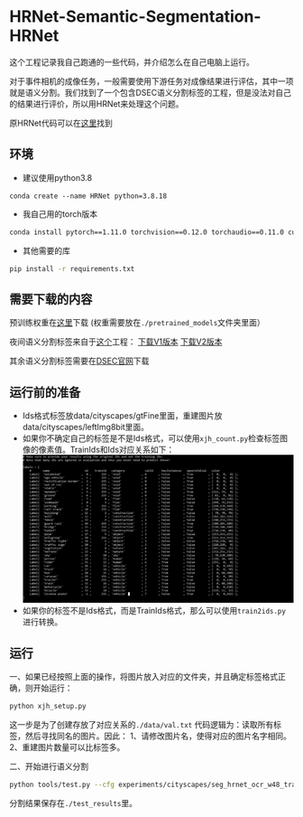# HRNet-Semantic-Segmentation-HRNet

这个工程记录我自己跑通的一些代码，并介绍怎么在自己电脑上运行。

对于事件相机的成像任务，一般需要使用下游任务对成像结果进行评估，其中一项就是语义分割。我们找到了一个包含DSEC语义分割标签的工程，但是没法对自己的结果进行评价，所以用HRNet来处理这个问题。


原HRNet代码可以在[这里](https://github.com/HRNet/HRNet-Semantic-Segmentation)找到


  
## 环境

* 建议使用python3.8
```
conda create --name HRNet python=3.8.18
```
* 我自己用的torch版本
```bash
conda install pytorch==1.11.0 torchvision==0.12.0 torchaudio==0.11.0 cudatoolkit=11.3 -c pytorch
```
* 其他需要的库
```bash
pip install -r requirements.txt
```

## 需要下载的内容

预训练权重在[这里](https://github.com/hsfzxjy/models.storage/releases/download/HRNet-OCR/hrnet_ocr_cs_8162_torch11.pth)下载
(权重需要放在`./pretrained_models`文件夹里面）

夜间语义分割标签来自于[这个](https://github.com/XiaRho/CMDA)工程：
[下载V1版本](https://drive.google.com/file/d/1LWinkZXUWKBzl946wxhLKaHbOOIP-hRi/view?usp=sharing)
[下载V2版本](https://drive.google.com/file/d/1BgYqQj97TBNJuqVnrbQcfKL3jjwQp5h2/view?usp=sharing)

其余语义分割标签需要在[DSEC官网](https://dsec.ifi.uzh.ch/dsec-detection/)下载

## 运行前的准备
* Ids格式标签放data/cityscapes/gtFine里面，重建图片放data/cityscapes/leftImg8bit里面。
* 如果你不确定自己的标签是不是Ids格式，可以使用`xjh_count.py`检查标签图像的像素值。TrainIds和Ids对应关系如下：
  ![image](picture_use/label.png)
* 如果你的标签不是Ids格式，而是TrainIds格式，那么可以使用`train2ids.py`进行转换。



## 运行
一、如果已经按照上面的操作，将图片放入对应的文件夹，并且确定标签格式正确，则开始运行：
```bash
python xjh_setup.py
```
这一步是为了创建存放了对应关系的`./data/val.txt`
代码逻辑为：读取所有标签，然后寻找同名的图片。因此：
1、请修改图片名，使得对应的图片名字相同。
2、重建图片数量可以比标签多。

二、开始进行语义分割
```bash
python tools/test.py --cfg experiments/cityscapes/seg_hrnet_ocr_w48_train_512x1024_sgd_lr1e-2_wd5e-4_bs_12_epoch484.yaml TEST.MODEL_FILE pretrained_models/hrnet_ocr_cs_8162_torch11.pth TEST.SCALE_LIST 0.5,1.0, TEST.FLIP_TEST True
```
分割结果保存在`./test_results`里。
